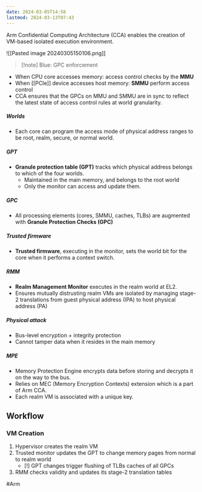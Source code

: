 ```yaml
---
date: 2024-03-05T14:58
lastmod: 2024-03-13T07:43
---
```


Arm Confidential Computing Architecture (CCA) enables the creation of VM-based isolated execution environment. 

![[Pasted image 20240305150106.png]]
>[!note] Blue: GPC enforcement
- When CPU core accesses memory: access control checks by the **MMU**
- When [[PCIe]] device accesses host memory: **SMMU** perform access control
- CCA ensures that the GPCs on MMU and SMMU are in sync to reflect the latest state of access control rules at world granularity. 


##### Worlds
- Each core can program the access mode of physical address ranges to be root, realm, secure, or normal world. 

##### GPT
- **Granule protection table (GPT)** tracks which physical address belongs to which of the four worlds.
	- Maintained in the main memory, and belongs to the root world
	- Only the monitor can access and update them.

##### GPC
- All processing elements (cores, SMMU, caches, TLBs) are augmented with **Granule Protection Checks (GPC)**

##### Trusted firmware
- **Trusted firmware**, executing in the monitor, sets the world bit for the core when it performs a context switch. 

##### RMM
- **Realm Management Monitor** executes in the realm world at EL2.
- Ensures mutually distrusting realm VMs are isolated by managing stage-2 translations from guest physical address (IPA) to host physical address (PA)

##### Physical attack
- Bus-level encryption + integrity protection
- Cannot tamper data when it resides in the main memory

##### MPE 
- Memory Protection Engine encrypts data before storing and decrypts it on the way to the bus.
- Relies on MEC (Memory Encryption Contexts) extension which is a part of Arm CCA.
- Each realm VM is associated with a unique key.

## Workflow

### VM Creation
1. Hypervisor creates the realm VM
2. Trusted monitor updates the GPT to change memory pages from normal to realm world
	- [!] GPT changes trigger flushing of TLBs caches of all GPCs
3. RMM checks validity and updates its stage-2 translation tables


#Arm